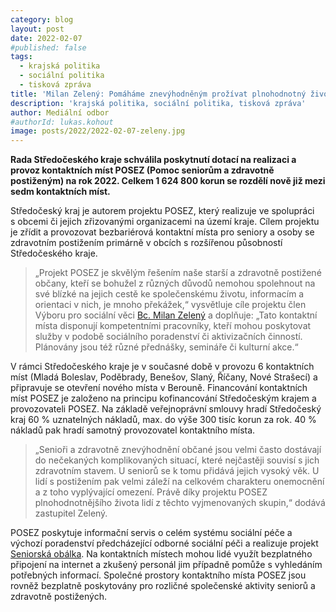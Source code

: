 ```yaml
---
category: blog
layout: post
date: 2022-02-07
#published: false
tags: 
  - krajská politika
  - sociální politika
  - tisková zpráva
title: 'Milan Zelený: Pomáháme znevýhodněným prožívat plnohodnotný život!'
description: 'krajská politika, sociální politika, tisková zpráva'
author: Mediální odbor
#authorId: lukas.kohout
image: posts/2022/2022-02-07-zeleny.jpg
---
```


**Rada Středočeského kraje schválila poskytnutí dotací na realizaci a provoz kontaktních míst POSEZ (Pomoc seniorům a zdravotně postiženým) na rok 2022. Celkem 1 624 800 korun se rozdělí nově již mezi sedm kontaktních míst.**

Středočeský kraj je autorem projektu POSEZ, který realizuje ve spolupráci s obcemi či jejich zřizovanými organizacemi na území kraje. Cílem projektu je zřídit a provozovat bezbariérová kontaktní místa pro seniory a osoby se zdravotním postižením primárně v obcích s rozšířenou působností Středočeského kraje. 

> „Projekt POSEZ je skvělým řešením naše starší a zdravotně postižené občany, kteří se bohužel z různých důvodů nemohou spolehnout na své blízké na jejich cestě ke společenskému životu, informacím a orientaci v nich, je mnoho překážek,“ vysvětluje cíle projektu člen Výboru pro sociální věci [Bc. Milan Zelený](https://stredocesky.pirati.cz/lide/milan-zeleny/) a doplňuje: „Tato kontaktní místa disponují kompetentními pracovníky, kteří mohou poskytovat služby v podobě sociálního poradenství či aktivizačních činností. Plánovány jsou též různé přednášky, semináře či kulturní akce.“

V rámci Středočeského kraje je v současné době v provozu 6 kontaktních míst (Mladá Boleslav, Poděbrady, Benešov, Slaný, Říčany, Nové Strašecí) a připravuje se otevření nového místa v Berouně. Financování kontaktních míst POSEZ je založeno na principu kofinancování Středočeským krajem a provozovateli POSEZ. Na základě veřejnoprávní smlouvy hradí Středočeský kraj 60 % uznatelných nákladů, max. do výše 300 tisíc korun za rok. 40 % nákladů pak hradí samotný provozovatel kontaktního místa. 

> „Senioři a zdravotně znevýhodnění občané jsou velmi často dostávají do nečekaných komplikovaných situací, které nejčastěji souvisí s jich zdravotním stavem. U seniorů se k tomu přidává jejich vysoký věk. U lidí s postižením pak velmi záleží na celkovém charakteru onemocnění a z toho vyplývající omezení. Právě díky projektu POSEZ plnohodnotnějšího života lidí z těchto vyjmenovaných skupin,“ dodává zastupitel Zelený.

POSEZ poskytuje informační servis o celém systému sociální péče a výchozí poradenství předcházející odborné sociální péči a realizuje projekt [Seniorská obálka](https://www.kr-stredocesky.cz/web/socialni-oblast/seniorska-obalka). Na kontaktních místech mohou lidé využít bezplatného připojení na internet a zkušený personál jim případně pomůže s vyhledáním potřebných informací. Společné prostory kontaktního místa POSEZ jsou rovněž bezplatně poskytovány pro rozličné společenské aktivity seniorů a zdravotně postižených.
